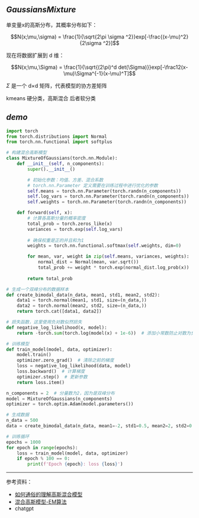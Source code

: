 

## _GaussiansMixture_

单变量x的高斯分布，其概率分布如下：

$$N(x;\mu,\sigma) = \frac{1}{\sqrt{2\pi \sigma ^2}}exp[-\frac{(x-\mu)^2}{2\sigma ^2}]$$

现在将数据扩展到 d 维：

$$N(x;\mu,\Sigma) = \frac{1}{\sqrt{(2\pi)^d det(\Sigma)}}exp[-\frac12(x-\mu)\Sigma^{-1}(x-\mu)^T]$$

$\Sigma$ 是一个 d×d 矩阵，代表模型的协方差矩阵


kmeans 硬分类，高斯混合 后者软分类






## _demo_

```python
import torch
from torch.distributions import Normal
from torch.nn.functional import softplus

# 构建混合高斯模型
class MixtureOfGaussians(torch.nn.Module):
    def __init__(self, n_components):
        super().__init__()

        # 初始化参数：均值、方差、混合系数
        # torch.nn.Parameter 定义需要在训练过程中进行优化的参数
        self.means = torch.nn.Parameter(torch.randn(n_components))
        self.log_vars = torch.nn.Parameter(torch.randn(n_components))  # 使用log方差为了保持数值稳定性
        self.weights = torch.nn.Parameter(torch.randn(n_components))

    def forward(self, x):
        # 计算各高斯分量的概率密度
        total_prob = torch.zeros_like(x)
        variances = torch.exp(self.log_vars)
        
        # 确保权重是正的并且和为1
        weights = torch.nn.functional.softmax(self.weights, dim=0)

        for mean, var, weight in zip(self.means, variances, weights):
            normal_dist = Normal(mean, var.sqrt())
            total_prob += weight * torch.exp(normal_dist.log_prob(x))
        
        return total_prob

# 生成一个双峰分布的数据样本
def create_bimodal_data(n_data, mean1, std1, mean2, std2):
    data1 = torch.normal(mean1, std1, size=(n_data,))
    data2 = torch.normal(mean2, std2, size=(n_data,))
    return torch.cat([data1, data2])

# 损失函数，这里使用负对数似然损失
def negative_log_likelihood(x, model):
    return -torch.sum(torch.log(model(x) + 1e-6))  # 添加小常数防止对数为负无穷

# 训练模型
def train_model(model, data, optimizer):
    model.train()
    optimizer.zero_grad()  # 清除之前的梯度
    loss = negative_log_likelihood(data, model)
    loss.backward()  # 计算梯度
    optimizer.step()  # 更新参数
    return loss.item()

n_components = 2  # 分量数为2，因为是双峰分布
model = MixtureOfGaussians(n_components)
optimizer = torch.optim.Adam(model.parameters())

# 生成数据
n_data = 500
data = create_bimodal_data(n_data, mean1=-2, std1=0.5, mean2=2, std2=0.5)

# 训练循环
epochs = 1000
for epoch in range(epochs):
    loss = train_model(model, data, optimizer)
    if epoch % 100 == 0:
        print(f'Epoch {epoch}: loss {loss}')
```







----------------


参考资料：
- [如何通俗的理解高斯混合模型](https://zhuanlan.zhihu.com/p/151671154)
- [混合高斯模型-EM算法](https://zhuanlan.zhihu.com/p/326055752)
- chatgpt